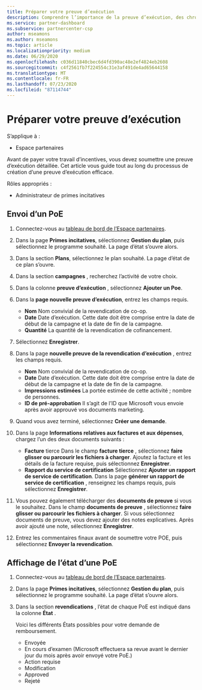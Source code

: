 ```yaml
---
title: Préparer votre preuve d’exécution
description: Comprendre l’importance de la preuve d’exécution, des chronologies, de l’affichage de l’État et des instructions d’envoi.
ms.service: partner-dashboard
ms.subservice: partnercenter-csp
author: mseamons
ms.author: mseamons
ms.topic: article
ms.localizationpriority: medium
ms.date: 06/29/2020
ms.openlocfilehash: c036d11840cbec6d4fd390ac48e2ef4824eb2608
ms.sourcegitcommit: c4f2561fb7f224554c31e3af491de4ad65644158
ms.translationtype: MT
ms.contentlocale: fr-FR
ms.lasthandoff: 07/23/2020
ms.locfileid: "87114744"
---
```

# <a name="prepare-your-proof-of-execution"></a>Préparer votre preuve d’exécution

S’applique à :

- Espace partenaires

Avant de payer votre travail d’incentives, vous devez soumettre une preuve d’exécution détaillée. Cet article vous guide tout au long du processus de création d’une preuve d’exécution efficace.

Rôles appropriés :

- Administrateur de primes incitatives

## <a name="how-to-submit-a-poe"></a>Envoi d’un PoE

1. Connectez-vous au [tableau de bord de l’Espace partenaires](https://partner.microsoft.com/dashboard/).

2. Dans la page **Primes incitatives**, sélectionnez **Gestion du plan**, puis sélectionnez le programme souhaité. La page d’état s’ouvre alors.

3. Dans la section **Plans**, sélectionnez le plan souhaité. La page d’état de ce plan s’ouvre.

4. Dans la section **campagnes** , recherchez l’activité de votre choix.

5. Dans la colonne **preuve d’exécution** , sélectionnez **Ajouter un Poe**.

6. Dans la **page nouvelle preuve d’exécution**, entrez les champs requis.

   - **Nom**  Nom convivial de la revendication de co-op.
   - **Date**  Date d’exécution. Cette date doit être comprise entre la date de début de la campagne et la date de fin de la campagne.
   - **Quantité**  La quantité de la revendication de cofinancement.

7. Sélectionnez **Enregistrer**.

8. Dans la page **nouvelle preuve de la revendication d’exécution** , entrez les champs requis.

   - **Nom**  Nom convivial de la revendication de co-op.
   - **Date**  Date d’exécution. Cette date doit être comprise entre la date de début de la campagne et la date de fin de la campagne.
   - **Impressions estimées**   La portée estimée de cette activité ; nombre de personnes.
   - **ID de pré-approbation**   Il s’agit de l’ID que Microsoft vous envoie après avoir approuvé vos documents marketing.

9. Quand vous avez terminé, sélectionnez **Créer une demande**.

10. Dans la page **Informations relatives aux factures et aux dépenses**, chargez l’un des deux documents suivants :
    - **Facture** tierce  Dans le champ **facture tierce** , sélectionnez **faire glisser ou parcourir les fichiers à charger**. Ajoutez la facture et les détails de la facture requise, puis sélectionnez **Enregistrer**.
    - **Rapport du service de certification**  Sélectionnez **Ajouter un rapport de service de certification**. Dans la page **générer un rapport de service de certification** , renseignez les champs requis, puis sélectionnez **Enregistrer**.

11. Vous pouvez également télécharger des **documents de preuve** si vous le souhaitez. Dans le champ **documents de preuve** , sélectionnez **faire glisser ou parcourir les fichiers à charger**. Si vous sélectionnez documents de preuve, vous devez ajouter des notes explicatives. Après avoir ajouté une note, sélectionnez **Enregistrer**.

12. Entrez les commentaires finaux avant de soumettre votre POE, puis sélectionnez **Envoyer la revendication**.

## <a name="view-the-status-of-a-poe"></a>Affichage de l’état d’une PoE

1. Connectez-vous au [tableau de bord de l’Espace partenaires](https://partner.microsoft.com/dashboard/).

2. Dans la page **Primes incitatives**, sélectionnez **Gestion du plan**, puis sélectionnez le programme souhaité. La page d’état s’ouvre alors.

3. Dans la section **revendications** , l’état de chaque PoE est indiqué dans la colonne **État** .

   Voici les différents États possibles pour votre demande de remboursement.

   - Envoyée
   - En cours d’examen (Microsoft effectuera sa revue avant le dernier jour du mois après avoir envoyé votre PoE.)
   - Action requise
   - Modification
   - Approved
   - Rejeté
